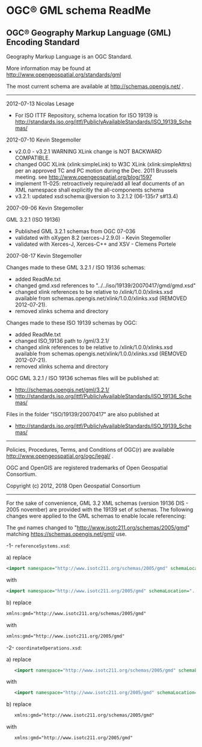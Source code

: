 # OGC® GML schema ReadMe

## OGC® Geography Markup Language (GML) Encoding Standard

Geography Markup Language is an OGC Standard.

More information may be found at
http://www.opengeospatial.org/standards/gml

The most current schema are available at http://schemas.opengis.net/ .

-----------------------------------------------------------------------

2012-07-13  Nicolas Lesage

* For ISO ITTF Repository, schema location for ISO 19139 is
  http://standards.iso.org/ittf/PubliclyAvailableStandards/ISO_19139_Schemas/

2012-07-10  Kevin Stegemoller

* v2.0.0 - v3.2.1 WARNING XLink change is NOT BACKWARD COMPATIBLE.
* changed OGC XLink (xlink:simpleLink) to W3C XLink (xlink:simpleAttrs)
  per an approved TC and PC motion during the Dec. 2011 Brussels meeting.
  see http://www.opengeospatial.org/blog/1597
* implement 11-025: retroactively require/add all leaf documents of an
  XML namespace shall explicitly <include/> the all-components schema
* v3.2.1: updated xsd:schema:@version to 3.2.1.2 (06-135r7 s#13.4)

2007-09-06  Kevin Stegemoller

GML 3.2.1 (ISO 19136)
* Published GML 3.2.1 schemas from OGC 07-036
* validated with oXygen 8.2 (xerces-J 2.9.0) - Kevin Stegemoller
* validated with Xerces-J, Xerces-C++ and XSV - Clemens Portele

2007-08-17  Kevin Stegemoller

Changes made to these GML 3.2.1 / ISO 19136 schemas:
* added ReadMe.txt
* changed gmd.xsd references to "../../iso/19139/20070417/gmd/gmd.xsd"
* changed xlink references to be relative to /xlink/1.0.0/xlinks.xsd
  available from schemas.opengis.net/xlink/1.0.0/xlinks.xsd (REMOVED 2012-07-21).
* removed xlinks schema and directory

Changes made to these ISO 19139 schemas by OGC:
* added ReadMe.txt
* changed ISO_19136 path to /gml/3.2.1/
* changed xlink references to be relative to /xlink/1.0.0/xlinks.xsd
  available from schemas.opengis.net/xlink/1.0.0/xlinks.xsd (REMOVED 2012-07-21).
* removed xlinks schema and directory

OGC GML 3.2.1 / ISO 19136 schemas files will be published at:
- http://schemas.opengis.net/gml/3.2.1/
- http://standards.iso.org/ittf/PubliclyAvailableStandards/ISO_19136_Schemas/

Files in the folder "ISO/19139/20070417" are also published at
- http://standards.iso.org/ittf/PubliclyAvailableStandards/ISO_19139_Schemas/

-----------------------------------------------------------------------

Policies, Procedures, Terms, and Conditions of OGC(r) are available
http://www.opengeospatial.org/ogc/legal/ .

OGC and OpenGIS are registered trademarks of Open Geospatial Consortium.

Copyright (c) 2012, 2018 Open Geospatial Consortium

-----------------------------------------------------------------------

For the sake of convenience, GML 3.2 XML schemas (version 19136 DIS - 2005 november) are provided with the 19139 set of schemas.
The following changes were applied to the GML schemas to enable locale referencing:

The ``gmd`` names changed to "http://www.isotc211.org/schemas/2005/gmd" matching https://schemas.opengis.net/gml/ use.

-1- ``referenceSystems.xsd``:

a) replace

```xml
<import namespace="http://www.isotc211.org/schemas/2005/gmd" schemaLocation="../iso19139/gmd/gmd.xsd"/>
```
with
```xml
<import namespace="http://www.isotc211.org/2005/gmd" schemaLocation="../../iso/19139/20070417/gmd/gmd.xsd"/>
```

b) replace
```xml
xmlns:gmd="http://www.isotc211.org/schemas/2005/gmd"
```

with
```xml
xmlns:gmd="http://www.isotc211.org/2005/gmd"
```

-2- ``coordinateOperations.xsd``:

a) replace
```xml
   <import namespace="http://www.isotc211.org/schemas/2005/gmd" schemaLocation="../iso19139/gmd/gmd.xsd"/>
```
with
```xml
   <import namespace="http://www.isotc211.org/2005/gmd" schemaLocation="../../iso/19139/20070417/gmd/gmd.xsd"/>
```

b) replace

```xml
   xmlns:gmd="http://www.isotc211.org/schemas/2005/gmd"
```

with
```xml
   xmlns:gmd="http://www.isotc211.org/2005/gmd"
```